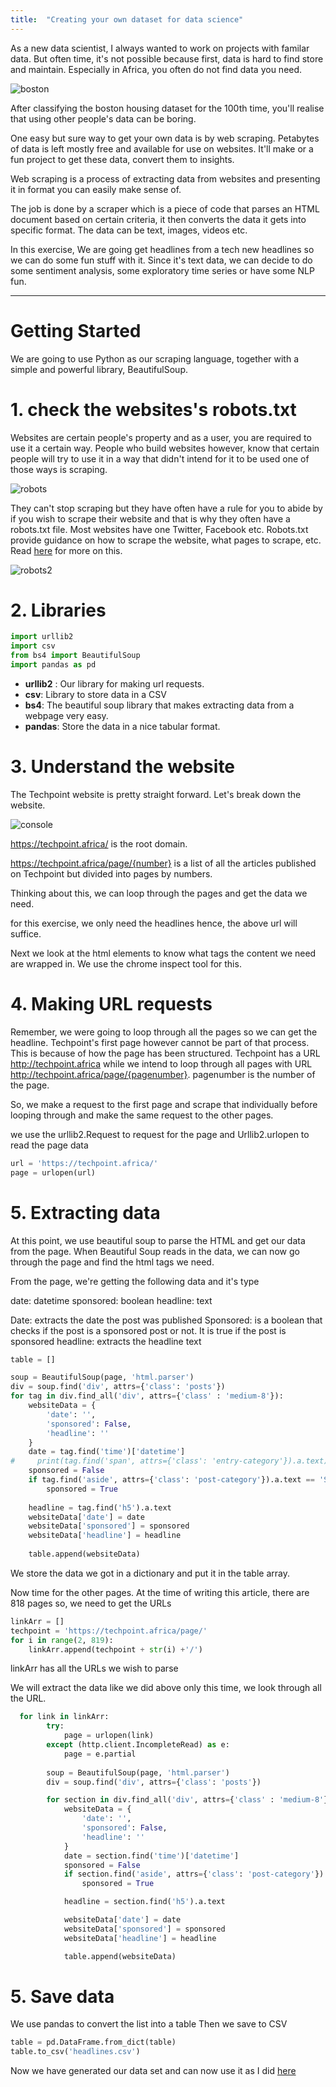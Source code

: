 ```yaml
---
title:  "Creating your own dataset for data science"
---
```


As a new data scientist, I always wanted to work on projects with familar data. But  often time, it's not possible because first, data is hard to find store and maintain. Especially in Africa, you often do not find data you need.

![boston](./boston.jpg)

After classifying the boston housing dataset for the 100th time, you'll realise that using other people's data can be boring. 

One easy but sure way to get your own data is by web scraping. Petabytes of data is left mostly free and available for use on websites. It'll make or a fun project to get these data, convert them to insights.

Web scraping is a process of extracting data from websites and presenting it in format you can easily make sense of.

The job is done by a scraper which is a piece of code that parses an HTML document based on certain criteria, it then converts the data it gets into specific format. The data can be text, images, videos etc.

In this exercise, We are going get headlines from a tech new headlines so we can do some fun stuff with it. Since it's text data, we can decide to do some sentiment analysis, some exploratory time series or have some NLP fun.

---

# Getting Started

We are going to use Python as our scraping language, together with a simple and powerful library, BeautifulSoup.

# 1. check the websites's robots.txt

Websites are certain people's property and as a user, you are required to use it a certain way. People who build websites however, know that certain people will try to use it in a way that didn't intend for it to be used one of those ways is scraping. 

![robots](./Robots2.png)

They can't stop scraping but they have often have a rule for you to abide by if you wish to scrape their website and that is why they often have a robots.txt file. Most websites have one Twitter, Facebook etc. Robots.txt provide guidance on how to scrape the website, what pages to scrape, etc. Read [here][1] for more on this.

![robots2](./Robots.png)


# 2. Libraries 

```python
import urllib2
import csv
from bs4 import BeautifulSoup
import pandas as pd
```

* **urllib2** : Our library for making url requests.
* **csv**: Library to store data in a CSV
* **bs4**: The beautiful soup library that makes extracting data from a webpage very easy.
* **pandas**: Store the data in a nice tabular format.

# 3. Understand the website

The Techpoint website is pretty straight forward. Let's break down the website.

![console](./console.png)


https://techpoint.africa/ is the root domain.

https://techpoint.africa/page/{number} is a list of all the articles published on Techpoint but divided into pages by numbers.

Thinking about this, we can loop through the pages and get the data we need.

for this exercise, we only need the headlines hence, the above url will suffice.

Next we look at the html elements to know what tags the content we need are wrapped in. We use the chrome inspect tool for this.

# 4. Making URL requests

Remember, we were going to loop through all the pages so we can get the headline. Techpoint's first page however cannot be part of that process. This is because of how the page has been structured. Techpoint has a URL http://techpoint.africa while we intend to loop through all pages with URL http://techpoint.africa/page/{pagenumber}. pagenumber is the number of the page.

So, we  make a request to the first page and scrape that individually before looping through and make the same request to the other pages.

we use the urllib2.Request to request for the page and Urllib2.urlopen to read the page data

```python
url = 'https://techpoint.africa/'
page = urlopen(url)
```

# 5. Extracting data

At this point, we use beautiful soup to parse the HTML and get our data from the page. When Beautiful Soup reads in the data, we can now go through the page and find the html tags we need.

From the page, we're getting the following data and it's type

date: datetime
sponsored: boolean
headline: text

Date: extracts the date the post was published
Sponsored: is a boolean that checks if the post is a sponsored post or not. It is true if the post is sponsored
headline: extracts the headline text

```python
table = []

soup = BeautifulSoup(page, 'html.parser')
div = soup.find('div', attrs={'class': 'posts'})
for tag in div.find_all('div', attrs={'class' : 'medium-8'}):
    websiteData = {
        'date': '',
        'sponsored': False,
        'headline': ''
    }
    date = tag.find('time')['datetime']
#     print(tag.find('span', attrs={'class': 'entry-category'}).a.text)
    sponsored = False
    if tag.find('aside', attrs={'class': 'post-category'}).a.text == 'Sponsored':
        sponsored = True
        
    headline = tag.find('h5').a.text
    websiteData['date'] = date
    websiteData['sponsored'] = sponsored
    websiteData['headline'] = headline
    
    table.append(websiteData)
```

We store the data we got in a dictionary and put it in the table array.


Now time for the other pages. At the time of writing this article, there are 818 pages so, we need to get the URLs

```python
linkArr = []
techpoint = 'https://techpoint.africa/page/'
for i in range(2, 819):
    linkArr.append(techpoint + str(i) +'/')
```

linkArr has all the URLs we wish to parse

We will extract the data like we did above only this time, we look through all the URL.

```python
  for link in linkArr:
        try:
            page = urlopen(link)
        except (http.client.IncompleteRead) as e:
            page = e.partial   
            
        soup = BeautifulSoup(page, 'html.parser')
        div = soup.find('div', attrs={'class': 'posts'})

        for section in div.find_all('div', attrs={'class' : 'medium-8'}):
            websiteData = {
                'date': '',
                'sponsored': False,
                'headline': ''
            }
            date = section.find('time')['datetime']
            sponsored = False
            if section.find('aside', attrs={'class': 'post-category'}).a.text == 'Sponsored':
                sponsored = True

            headline = section.find('h5').a.text

            websiteData['date'] = date
            websiteData['sponsored'] = sponsored
            websiteData['headline'] = headline

            table.append(websiteData)
```
# 5. Save data

We use pandas to convert the list into a table 
Then we save to CSV

```python
table = pd.DataFrame.from_dict(table)
table.to_csv('headlines.csv')
```

Now we have generated our data set and can now use it as I did [here][2]

[1]: https://benbernardblog.com/web-scraping-and-crawling-are-perfectly-legal-right/

[2]: https://www.oluwole.co/journal/What-I-learned-about-nigerian-tech-funding/

